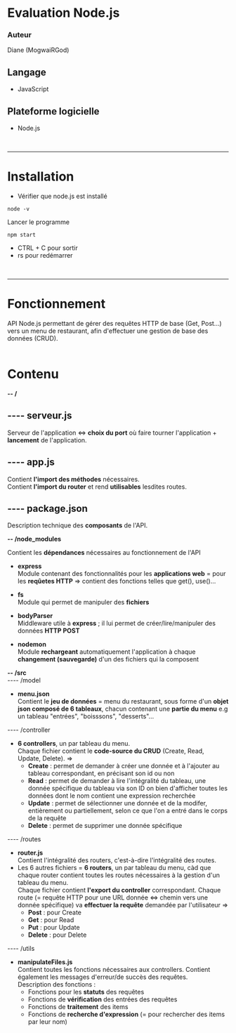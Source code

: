 Evaluation Node.js
===

### Auteur 
Diane (MogwaiRGod)  

## Langage  
* JavaScript  


## Plateforme logicielle
* Node.js  
<br>
<hr>

# Installation
* Vérifier que node.js est installé
```
node -v
```
Lancer le programme
```
npm start
```
* CTRL + C pour sortir  
* rs pour redémarrer
<br>
<hr>

# Fonctionnement
API Node.js permettant de gérer des requêtes HTTP de base (Get, Post...) vers un menu de restaurant, afin d'effectuer une gestion de base des données (CRUD).  
<br>
# Contenu
**-- /**  
## ---- serveur.js  
Serveur de l'application <=> **choix du port** où faire tourner l'application + **lancement** de l'application.
## ---- app.js  
Contient **l'import des méthodes** nécessaires.<br>
Contient **l'import du router** et rend **utilisables** lesdites routes.
## ---- package.json  
Description technique des **composants** de l'API.  

**-- /node_modules**  

Contient les **dépendances** nécessaires au fonctionnement de l'API  

- **express**<br>
Module contenant des fonctionnalités pour les **applications web** = pour les **reqûetes HTTP** => contient des fonctions telles que get(), use()...  

- **fs**<br>
Module qui permet de manipuler des **fichiers**  

- **bodyParser**<br>
Middleware utile à **express** ; il lui permet de créer/lire/manipuler des données **HTTP POST**  

- **nodemon**<br>
Module **rechargeant** automatiquement l'application à chaque **changement (sauvegarde)** d'un des fichiers qui la composent  

**-- /src**  
---- /model  

* **menu.json** <br>
Contient le **jeu de données** = menu du restaurant, sous forme d'un **objet json composé de 6 tableaux**, chacun contenant une **partie du menu** e.g un tableau "entrées", "boisssons", "desserts"...

---- /controller  

* **6 controllers**, un par tableau du menu.<br>
Chaque fichier contient le **code-source du CRUD** (Create, Read, Update, Delete). =><br> 
    * **Create** : permet de demander à créer une donnée et à l'ajouter au tableau correspondant, en précisant son id ou non
    * **Read** : permet de demander à lire l'intégralité du tableau, une donnée spécifique du tableau via son ID on bien d'afficher toutes les données dont le nom contient une expression recherchée
    * **Update** : permet de sélectionner une donnée et de la modifer, entièrement ou partiellement, selon ce que l'on a entré dans le corps de la requête
    * **Delete** : permet de supprimer une donnée spécifique


---- /routes  

* **router.js** <br>
Contient l'intégralité des routers, c'est-à-dire l'intégralité des routes.
* Les 6 autres fichiers = **6 routers**, un par tableau du menu, càd que chaque router contient toutes les routes nécessaires à la gestion d'un tableau du menu.<br>
Chaque fichier contient **l'export du controller** correspondant.
Chaque route (= requête HTTP pour une URL donnée <=> chemin vers une donnée spécifique) va **effectuer la requête** demandée par l'utilisateur =><br>
    * **Post** : pour Create
    * **Get** : pour Read
    * **Put** : pour Update
    * **Delete** : pour Delete  


---- /utils  

* **manipulateFiles.js** <br>
Contient toutes les fonctions nécessaires aux controllers. Contient également les messages d'erreur/de succès des requêtes.<br> 
Description des fonctions :
    * Fonctions pour les **statuts** des requêtes
    * Fonctions de **vérification** des entrées des requêtes
    * Fonctions de **traitement** des items
    * Fonctions de **recherche d'expression** (= pour rechercher des items par leur nom)
